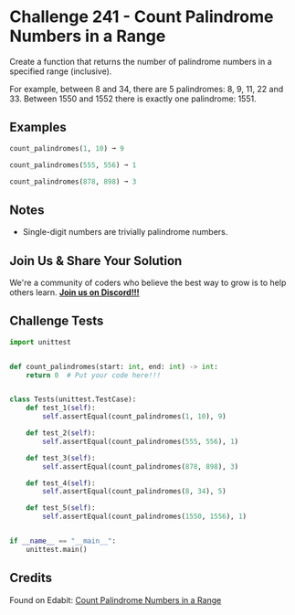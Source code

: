 # Challenge 241 - Count Palindrome Numbers in a Range

Create a function that returns the number of palindrome numbers in a specified range (inclusive).

For example, between 8 and 34, there are 5 palindromes: 8, 9, 11, 22 and 33. Between 1550 and 1552 there is exactly one palindrome: 1551.

## Examples
```python
count_palindromes(1, 10) ➞ 9

count_palindromes(555, 556) ➞ 1

count_palindromes(878, 898) ➞ 3
```
## Notes

- Single-digit numbers are trivially palindrome numbers.

## Join Us & Share Your Solution

We're a community of coders who believe the best way to grow is to help others learn. **[Join us on Discord!!!](https://discord.gg/sfHykntuGy)**

## Challenge Tests
```python
import unittest


def count_palindromes(start: int, end: int) -> int:
    return 0  # Put your code here!!!


class Tests(unittest.TestCase):
    def test_1(self):
        self.assertEqual(count_palindromes(1, 10), 9)

    def test_2(self):
        self.assertEqual(count_palindromes(555, 556), 1)

    def test_3(self):
        self.assertEqual(count_palindromes(878, 898), 3)

    def test_4(self):
        self.assertEqual(count_palindromes(8, 34), 5)

    def test_5(self):
        self.assertEqual(count_palindromes(1550, 1556), 1)


if __name__ == "__main__":
    unittest.main()
```
## Credits

Found on Edabit: [Count Palindrome Numbers in a Range](https://edabit.com/challenge/QEDPxbfHjvWXQQtpH)
